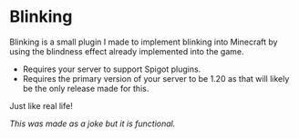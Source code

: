 # Blinking
Blinking is a small plugin I made to implement blinking into Minecraft by using the blindness effect already implemented into the game.
- Requires your server to support Spigot plugins.
- Requires the primary version of your server to be 1.20 as that will likely be the only release made for this.

Just like real life!

*This was made as a joke but it is functional.*

